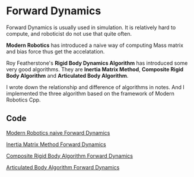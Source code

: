 # Forward Dynamics

Forward Dynamics is usually used in simulation. It is relatively hard to compute, and roboticist do not use that quite often.

**Modern Robotics** has introduced a naive way of computing Mass matrix and bias force thus get the accelatation.

Roy Featherstone's **Rigid Body Dynamics Algorithm** has introduced some very good algorithms. They are **Inertia Matrix Method**, **Composite Rigid Body Algorithm** and **Articulated Body Algorithm**.

I wrote down the relationship and difference of algorithms in notes. And I implemented the three algorithm based on the framework of Modern Robotics Cpp.

## Code
[Modern Robotics naive Forward Dynamics](https://github.com/guzhaoyuan/ModernRoboticsCpp/blob/03d51d32dd6a7e97ef6616cc4c4bd7452a68bfcb/src/modern_robotics.cpp#L727)

[Inertia Matrix Method Forward Dynamics](https://github.com/guzhaoyuan/ModernRoboticsCpp/blob/83a398f2fd1793da45f9306e33f3a786646f0be7/src/modern_robotics.cpp#L975)

[Composite Rigid Body Algorithm Forward Dynamics](https://github.com/guzhaoyuan/ModernRoboticsCpp/blob/83a398f2fd1793da45f9306e33f3a786646f0be7/src/modern_robotics.cpp#L1006)

[Articulated Body Algorithm Forward Dynamics](https://github.com/guzhaoyuan/ModernRoboticsCpp/blob/83a398f2fd1793da45f9306e33f3a786646f0be7/src/modern_robotics.cpp#L1036)